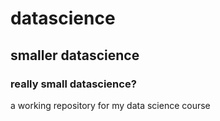 # datascience
## smaller datascience
### really small datascience?
a working repository for my data science course
